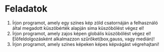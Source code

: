 # Feladatok

1. Írjon programot, amely egy színes kép zöld csatornáján a felhasználó által megadott küszöbérték alapján sima küszöbölést végez el!
2. Írjon programot, amely zajos képen globális küszöbölést végez el!
Előfeldolgozásként alkalmazzon szűrőket(box,gauss, vagy medián)!
3. Írjon programot, amely színes képeken képes képvágást végrehajtani!